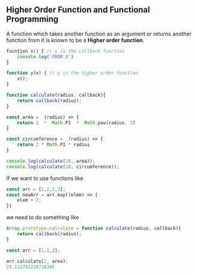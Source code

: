 ## Higher Order Function and Functional Programming 

A function which takes another function as an argument or returns another function from it is known to be a **Higher order function**. 

```js
fucntion x() { // x is the callback function
    console.log('FROM X')
}

function y(x) { // y is the higher order function 
    x();
}
```

```js
function calculate(radius, callback){
    return callback(radius);
}

const area =  (radius) => {
    return 2  *  Math.PI  *  Math.pow(radius, 2)
}

const circumference =  (radius) => {
    return 2 * Math.PI * radius
}

console.log(calculate(10, area));
console.log(calculate(10, circumference));

```

If we want to use functions like
```js
const arr = [1,2,2,3];
const newArr = arr.map((elem) => {
    elem + 2;
})
```
we need to do something like 
```js
Array.prototype.calculate = function calculate(radius, callback){
    return callback(radius);
}

const arr = [1,2,2];

arr.calculate(2, area);
25.132741228718345
```